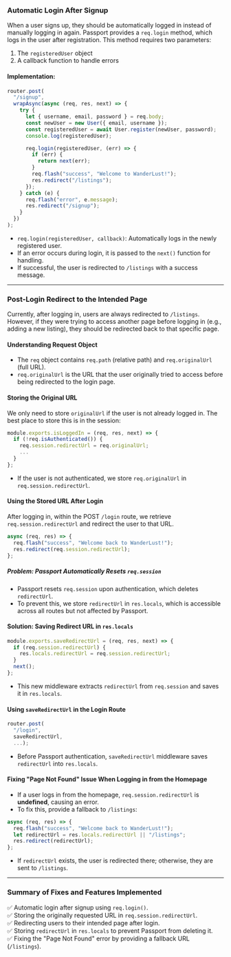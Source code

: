 ### **Automatic Login After Signup**

When a user signs up, they should be automatically logged in instead of manually logging in again. Passport provides a `req.login` method, which logs in the user after registration. This method requires two parameters:

1. The `registeredUser` object
2. A callback function to handle errors

#### **Implementation:**

```javascript
router.post(
  "/signup",
  wrapAsync(async (req, res, next) => {
    try {
      let { username, email, password } = req.body;
      const newUser = new User({ email, username });
      const registeredUser = await User.register(newUser, password);
      console.log(registeredUser);

      req.login(registeredUser, (err) => {
        if (err) {
          return next(err);
        }
        req.flash("success", "Welcome to WanderLust!");
        res.redirect("/listings");
      });
    } catch (e) {
      req.flash("error", e.message);
      res.redirect("/signup");
    }
  })
);
```

- `req.login(registeredUser, callback)`: Automatically logs in the newly registered user.
- If an error occurs during login, it is passed to the `next()` function for handling.
- If successful, the user is redirected to `/listings` with a success message.

---

### **Post-Login Redirect to the Intended Page**

Currently, after logging in, users are always redirected to `/listings`. However, if they were trying to access another page before logging in (e.g., adding a new listing), they should be redirected back to that specific page.

#### **Understanding Request Object**

- The `req` object contains `req.path` (relative path) and `req.originalUrl` (full URL).
- `req.originalUrl` is the URL that the user originally tried to access before being redirected to the login page.

#### **Storing the Original URL**

We only need to store `originalUrl` if the user is not already logged in. The best place to store this is in the session:

```javascript
module.exports.isLoggedIn = (req, res, next) => {
  if (!req.isAuthenticated()) {
    req.session.redirectUrl = req.originalUrl;
    ...
  }
};
```

- If the user is not authenticated, we store `req.originalUrl` in `req.session.redirectUrl`.

#### **Using the Stored URL After Login**

After logging in, within the POST `/login` route, we retrieve `req.session.redirectUrl` and redirect the user to that URL.

```javascript
async (req, res) => {
  req.flash("success", "Welcome back to WanderLust!");
  res.redirect(req.session.redirectUrl);
};
```

##### **Problem: Passport Automatically Resets `req.session`**

- Passport resets `req.session` upon authentication, which deletes `redirectUrl`.
- To prevent this, we store `redirectUrl` in `res.locals`, which is accessible across all routes but not affected by Passport.

#### **Solution: Saving Redirect URL in `res.locals`**

```javascript
module.exports.saveRedirectUrl = (req, res, next) => {
  if (req.session.redirectUrl) {
    res.locals.redirectUrl = req.session.redirectUrl;
  }
  next();
};
```

- This new middleware extracts `redirectUrl` from `req.session` and saves it in `res.locals`.

#### **Using `saveRedirectUrl` in the Login Route**

```javascript
router.post(
  "/login",
  saveRedirectUrl,
  ...);
```

- Before Passport authentication, `saveRedirectUrl` middleware saves `redirectUrl` into `res.locals`.

#### **Fixing "Page Not Found" Issue When Logging in from the Homepage**

- If a user logs in from the homepage, `req.session.redirectUrl` is **undefined**, causing an error.
- To fix this, provide a fallback to `/listings`:

```javascript
async (req, res) => {
  req.flash("success", "Welcome back to WanderLust!");
  let redirectUrl = res.locals.redirectUrl || "/listings";
  res.redirect(redirectUrl);
};
```

- If `redirectUrl` exists, the user is redirected there; otherwise, they are sent to `/listings`.

---

### **Summary of Fixes and Features Implemented**

✅ Automatic login after signup using `req.login()`.  
✅ Storing the originally requested URL in `req.session.redirectUrl`.  
✅ Redirecting users to their intended page after login.  
✅ Storing `redirectUrl` in `res.locals` to prevent Passport from deleting it.  
✅ Fixing the "Page Not Found" error by providing a fallback URL (`/listings`).
